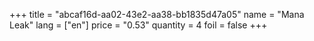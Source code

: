 +++
title = "abcaf16d-aa02-43e2-aa38-bb1835d47a05"
name = "Mana Leak"
lang = ["en"]
price = "0.53"
quantity = 4
foil = false
+++

